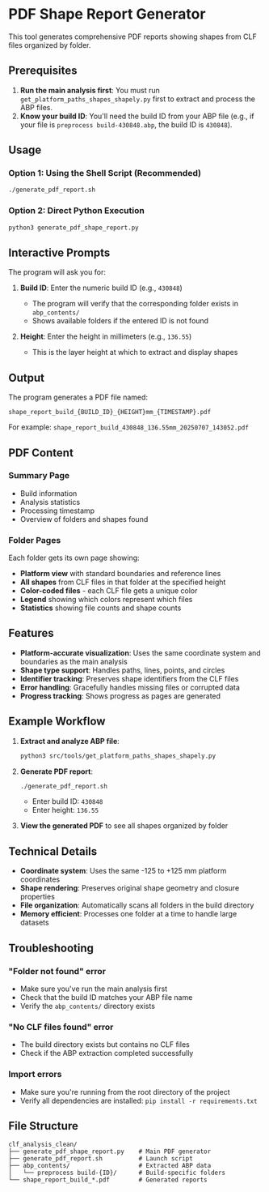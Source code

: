 # PDF Shape Report Generator

This tool generates comprehensive PDF reports showing shapes from CLF files organized by folder.

## Prerequisites

1. **Run the main analysis first**: You must run `get_platform_paths_shapes_shapely.py` first to extract and process the ABP files.
2. **Know your build ID**: You'll need the build ID from your ABP file (e.g., if your file is `preprocess build-430848.abp`, the build ID is `430848`).

## Usage

### Option 1: Using the Shell Script (Recommended)

```bash
./generate_pdf_report.sh
```

### Option 2: Direct Python Execution

```bash
python3 generate_pdf_shape_report.py
```

## Interactive Prompts

The program will ask you for:

1. **Build ID**: Enter the numeric build ID (e.g., `430848`)

   - The program will verify that the corresponding folder exists in `abp_contents/`
   - Shows available folders if the entered ID is not found

2. **Height**: Enter the height in millimeters (e.g., `136.55`)
   - This is the layer height at which to extract and display shapes

## Output

The program generates a PDF file named:

```
shape_report_build_{BUILD_ID}_{HEIGHT}mm_{TIMESTAMP}.pdf
```

For example: `shape_report_build_430848_136.55mm_20250707_143052.pdf`

## PDF Content

### Summary Page

- Build information
- Analysis statistics
- Processing timestamp
- Overview of folders and shapes found

### Folder Pages

Each folder gets its own page showing:

- **Platform view** with standard boundaries and reference lines
- **All shapes** from CLF files in that folder at the specified height
- **Color-coded files** - each CLF file gets a unique color
- **Legend** showing which colors represent which files
- **Statistics** showing file counts and shape counts

## Features

- **Platform-accurate visualization**: Uses the same coordinate system and boundaries as the main analysis
- **Shape type support**: Handles paths, lines, points, and circles
- **Identifier tracking**: Preserves shape identifiers from the CLF files
- **Error handling**: Gracefully handles missing files or corrupted data
- **Progress tracking**: Shows progress as pages are generated

## Example Workflow

1. **Extract and analyze ABP file**:

   ```bash
   python3 src/tools/get_platform_paths_shapes_shapely.py
   ```

2. **Generate PDF report**:

   ```bash
   ./generate_pdf_report.sh
   ```

   - Enter build ID: `430848`
   - Enter height: `136.55`

3. **View the generated PDF** to see all shapes organized by folder

## Technical Details

- **Coordinate system**: Uses the same -125 to +125 mm platform coordinates
- **Shape rendering**: Preserves original shape geometry and closure properties
- **File organization**: Automatically scans all folders in the build directory
- **Memory efficient**: Processes one folder at a time to handle large datasets

## Troubleshooting

### "Folder not found" error

- Make sure you've run the main analysis first
- Check that the build ID matches your ABP file name
- Verify the `abp_contents/` directory exists

### "No CLF files found" error

- The build directory exists but contains no CLF files
- Check if the ABP extraction completed successfully

### Import errors

- Make sure you're running from the root directory of the project
- Verify all dependencies are installed: `pip install -r requirements.txt`

## File Structure

```
clf_analysis_clean/
├── generate_pdf_shape_report.py    # Main PDF generator
├── generate_pdf_report.sh          # Launch script
├── abp_contents/                   # Extracted ABP data
│   └── preprocess build-{ID}/      # Build-specific folders
└── shape_report_build_*.pdf        # Generated reports
```
